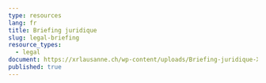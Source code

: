 ```yaml
---
type: resources
lang: fr
title: Briefing juridique
slug: legal-briefing
resource_types:
  - legal
document: https://xrlausanne.ch/wp-content/uploads/Briefing-juridique-XR-CH.pdf
published: true
---
```

